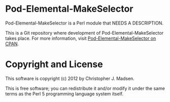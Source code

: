 Pod-Elemental-MakeSelector
==========================

Pod-Elemental-MakeSelector is a Perl module that NEEDS A DESCRIPTION.

This is a Git repository where development of Pod-Elemental-MakeSelector takes place.  For more information, visit [Pod-Elemental-MakeSelector on CPAN](http://search.cpan.org/dist/Pod-Elemental-MakeSelector/).



Copyright and License
=====================

This software is copyright (c) 2012 by Christopher J. Madsen.

This is free software; you can redistribute it and/or modify it under
the same terms as the Perl 5 programming language system itself.
